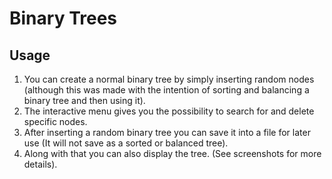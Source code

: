 # Binary Trees

## Usage

1. You can create a normal binary tree by simply inserting random nodes (although this was made with the intention of sorting and balancing a binary tree and then using it).
2. The interactive menu gives you the possibility to search for and delete specific nodes.
3. After inserting a random binary tree you can save it into a file for later use (It will not save as a sorted or balanced tree).
4. Along with that you can also display the tree. (See screenshots for more details).
